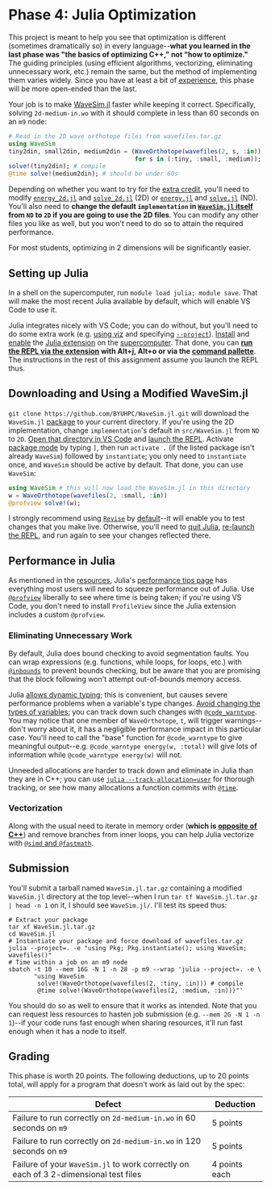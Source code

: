 ---
---

# Phase 4: Julia Optimization

This project is meant to help you see that optimization is different (sometimes dramatically so) in every language--**what you learned in the last phase was "the basics of optimizing C++," not "how to optimize."** The guiding principles (using efficient algorithms, vectorizing, eliminating unnecessary work, etc.) remain the same, but the method of implementing them varies widely. Since you have at least a bit of [experience](phase3.md), this phase will be more open-ended than the last.

Your job is to make [WaveSim.jl](https://github.com/BYUHPC/WaveSim.jl) faster while keeping it correct. Specifically, solving `2d-medium-in.wo` with it should complete in less than 60 seconds on an `m9` node:

```julia
# Read in the 2D wave orthotope files from wavefiles.tar.gz
using WaveSim
tiny2din, small2din, medium2din = (WaveOrthotope(wavefiles(2, s, :in))
                                   for s in (:tiny, :small, :medium));
solve!(tiny2din); # compile
@time solve!(medium2din); # should be under 60s
```

Depending on whether you want to try for the [extra credit](../assignments/extra-credit.md#project), you'll need to modify [`energy_2d.jl`](https://github.com/BYUHPC/WaveSim.jl/blob/main/src/energy_2d.jl) and [`solve_2d.jl`](https://github.com/BYUHPC/WaveSim.jl/blob/main/src/step_2d.jl) (2D) or [`energy.jl`](https://github.com/BYUHPC/WaveSim.jl/blob/main/src/energy.jl) and [`solve.jl`](https://github.com/BYUHPC/WaveSim.jl/blob/main/src/step.jl) (ND). You'll also need to **change the default `implementation` in [`WaveSim.jl` itself](https://github.com/BYUHPC/WaveSim.jl/blob/main/src/WaveSim.jl) from `ND` to `2D` if you are going to use the 2D files**. You can modify any other files you like as well, but you won't need to do so to attain the required performance.

For most students, optimizing in 2 dimensions will be significantly easier.



## Setting up Julia

In a shell on the supercomputer, run `module load julia; module save`. That will make the most recent Julia available by default, which will enable VS Code to use it.

Julia integrates nicely with VS Code; you can do without, but you'll need to do some extra work (e.g. [using viz](https://viz.rc.byu.edu:3443/) and specifying [`--project`](https://docs.julialang.org/en/v1/manual/command-line-interface/#command-line-interface-1)). [Install](https://code.visualstudio.com/learn/get-started/extensions) and [enable](https://code.visualstudio.com/docs/editor/extension-marketplace#_enable-an-extension) the [Julia extension](https://code.visualstudio.com/docs/languages/julia) on the [supercomputer](https://rc.byu.edu/wiki/index.php?page=Remote+Development+with+VS+Code). That done, you can **[run the REPL via the extension](https://github.com/julia-vscode/julia-vscode/wiki/REPL) with Alt+j, Alt+o or via the [command pallette](https://code.visualstudio.com/docs/getstarted/userinterface#_command-palette)**. The instructions in the rest of this assignment assume you launch the REPL thus.



## Downloading and Using a Modified WaveSim.jl

`git clone https://github.com/BYUHPC/WaveSim.jl.git` will download the `WaveSim.jl` [package](https://pkgdocs.julialang.org/v1/) to your current directory. If you're using the 2D implementation, change `implementation`'s default in `src/WaveSim.jl` from `ND` to `2D`. [Open that directory in VS Code](https://code.visualstudio.com/docs/editor/workspaces#_how-do-i-open-a-vs-code-workspace) and [launch the REPL](#setting-up-julia). Activate [package mode](https://docs.julialang.org/en/v1/stdlib/REPL/#Pkg-mode) by typing `]`, then run `activate .` (if the listed package isn't already `WaveSim`) followed by `instantiate`; you only need to `instantiate` once, and `WaveSim` should be active by default. That done, you can use `WaveSim`:

```julia
using WaveSim # this will now load the WaveSim.jl in this directory
w = WaveOrthotope(wavefiles(2, :small, :in))
@profview solve!(w);
```

I strongly recommend using [`Revise`](https://timholy.github.io/Revise.jl/stable/) by [default](https://timholy.github.io/Revise.jl/stable/config/#Using-Revise-by-default)--it will enable you to test changes that you make live. Otherwise, you'll need to [quit Julia](https://docs.julialang.org/en/v1/base/base/#Base.exit), [re-launch the REPL](#setting-up-julia), and run again to see your changes reflected there.



## Performance in Julia

As mentioned in the [resources](../resources.md#julia), Julia's [performance tips page](https://docs.julialang.org/en/v1/manual/performance-tips/) has everything most users will need to squeeze performance out of Julia. Use [`@profview`](https://github.com/timholy/ProfileView.jl) liberally to see where time is being taken; if you're using VS Code, you don't need to install `ProfileView` since the Julia extension includes a custom `@profview`.

### Eliminating Unnecessary Work

By default, Julia does bound checking to avoid segmentation faults. You can wrap expressions (e.g. functions, while loops, for loops, etc.) with [`@inbounds`](https://docs.julialang.org/en/v1/base/base/#Base.@inbounds) to prevent bounds checking, but be aware that you are promising that the block following won't attempt out-of-bounds memory access.

Julia [allows dynamic typing](https://docs.julialang.org/en/v1/manual/types/); this is convenient, but causes severe performance problems when a variable's type changes. [Avoid changing the types of variables](https://docs.julialang.org/en/v1/manual/performance-tips/#Avoid-changing-the-type-of-a-variable); you can track down such changes with [`@code_warntype`](https://docs.julialang.org/en/v1/manual/performance-tips/#man-code-warntype). You may notice that one member of `WaveOrthotope`, `t`, will trigger warnings--don't worry about it, it has a negligible performance impact in this particular case. You'll need to call the "base" function for `@code_warntype` to give meaningful output--e.g. `@code_warntype energy(w, :total)` will give lots of information while `@code_warntype energy(w)` will not.

Unneeded allocations are harder to track down and eliminate in Julia than they are in C++; you can use [`julia --track-allocation=user`](https://docs.julialang.org/en/v1/manual/profile/#Line-by-Line-Allocation-Tracking) for thorough tracking, or see how many allocations a function commits with [`@time`](https://docs.julialang.org/en/v1/manual/profile/#@time).

### Vectorization

Along with the usual need to iterate in memory order (**which is [opposite of C++](https://docs.julialang.org/en/v1/manual/performance-tips/#man-performance-column-major)**) and remove branches from inner loops, you can help Julia vectorize with [`@simd` and `@fastmath`](https://docs.julialang.org/en/v1/manual/performance-tips/#man-performance-annotations).



## Submission

You'll submit a tarball named `WaveSim.jl.tar.gz` containing a modified `WaveSim.jl` directory at the top level--when I run `tar tf WaveSim.jl.tar.gz | head -n 1` on it, I should see `WaveSim.jl/`. I'll test its speed thus:

```shell
# Extract your package
tar xf WaveSim.jl.tar.gz
cd WaveSim.jl
# Instantiate your package and force download of wavefiles.tar.gz
julia --project=. -e "using Pkg; Pkg.instantiate(); using WaveSim; wavefiles()"
# Time within a job on an m9 node
sbatch -t 10 --mem 16G -N 1 -n 28 -p m9 --wrap 'julia --project=. -e \
       "using WaveSim
        solve!(WaveOrthotope(wavefiles(2, :tiny, :in))) # compile
        @time solve!(WaveOrthotope(wavefiles(2, :medium, :in)))"'
```

You should do so as well to ensure that it works as intended. Note that you can request less resources to hasten job submission (e.g. `--mem 2G -N 1 -n 1`)--if your code runs fast enough when sharing resources, it'll run fast enough when it has a node to itself.



## Grading

This phase is worth 20 points. The following deductions, up to 20 points total, will apply for a program that doesn't work as laid out by the spec:

| Defect | Deduction |
| --- | --- |
| Failure to run correctly on `2d-medium-in.wo` in 60 seconds on `m9` | 5 points |
| Failure to run correctly on `2d-medium-in.wo` in 120 seconds on `m9` | 5 points |
| Failure of your `WaveSim.jl` to work correctly on each of 3 2-dimensional test files | 4 points each |
